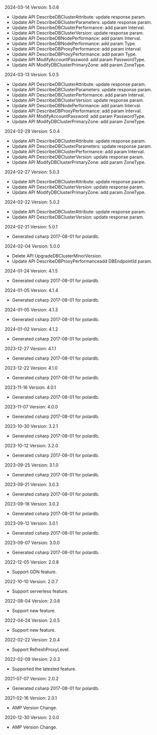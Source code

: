 2024-03-14 Version: 5.0.6
- Update API DescribeDBClusterAttribute: update response param.
- Update API DescribeDBClusterParameters: update response param.
- Update API DescribeDBClusterPerformance: add param Interval.
- Update API DescribeDBClusterVersion: update response param.
- Update API DescribeDBNodePerformance: add param Interval.
- Update API DescribeDBNodePerformance: add param Type.
- Update API DescribeDBProxyPerformance: add param Interval.
- Update API DescribeDBProxyPerformance: add param Type.
- Update API ModifyAccountPassword: add param PasswordType.
- Update API ModifyDBClusterPrimaryZone: add param ZoneType.


2024-03-13 Version: 5.0.5
- Update API DescribeDBClusterAttribute: update response param.
- Update API DescribeDBClusterParameters: update response param.
- Update API DescribeDBClusterPerformance: add param Interval.
- Update API DescribeDBClusterVersion: update response param.
- Update API DescribeDBNodePerformance: add param Interval.
- Update API DescribeDBProxyPerformance: add param Interval.
- Update API ModifyAccountPassword: add param PasswordType.
- Update API ModifyDBClusterPrimaryZone: add param ZoneType.


2024-02-29 Version: 5.0.4
- Update API DescribeDBClusterAttribute: update response param.
- Update API DescribeDBClusterParameters: update response param.
- Update API DescribeDBClusterPerformance: add param Interval.
- Update API DescribeDBClusterVersion: update response param.
- Update API ModifyDBClusterPrimaryZone: add param ZoneType.


2024-02-27 Version: 5.0.3
- Update API DescribeDBClusterAttribute: update response param.
- Update API DescribeDBClusterVersion: update response param.
- Update API ModifyDBClusterPrimaryZone: add param ZoneType.


2024-02-22 Version: 5.0.2
- Update API DescribeDBClusterAttribute: update response param.
- Update API DescribeDBClusterVersion: update response param.


2024-02-21 Version: 5.0.1
- Generated csharp 2017-08-01 for polardb.

2024-02-04 Version: 5.0.0
- Delete API UpgradeDBClusterMinorVersion.
- Update API DescribeDBProxyPerformanceadd DBEndpointId param.


2024-01-24 Version: 4.1.5
- Generated csharp 2017-08-01 for polardb.

2024-01-05 Version: 4.1.4
- Generated csharp 2017-08-01 for polardb.

2024-01-05 Version: 4.1.3
- Generated csharp 2017-08-01 for polardb.

2024-01-02 Version: 4.1.2
- Generated csharp 2017-08-01 for polardb.

2023-12-27 Version: 4.1.1
- Generated csharp 2017-08-01 for polardb.

2023-12-22 Version: 4.1.0
- Generated csharp 2017-08-01 for polardb.

2023-11-16 Version: 4.0.1
- Generated csharp 2017-08-01 for polardb.

2023-11-07 Version: 4.0.0
- Generated csharp 2017-08-01 for polardb.

2023-10-30 Version: 3.2.1
- Generated csharp 2017-08-01 for polardb.

2023-10-12 Version: 3.2.0
- Generated csharp 2017-08-01 for polardb.

2023-09-25 Version: 3.1.0
- Generated csharp 2017-08-01 for polardb.

2023-09-21 Version: 3.0.3
- Generated csharp 2017-08-01 for polardb.

2023-09-18 Version: 3.0.2
- Generated csharp 2017-08-01 for polardb.

2023-09-12 Version: 3.0.1
- Generated csharp 2017-08-01 for polardb.

2023-09-07 Version: 3.0.0
- Generated csharp 2017-08-01 for polardb.

2022-12-05 Version: 2.0.8
- Support GDN feature.

2022-10-10 Version: 2.0.7
- Support serverless feature.

2022-08-04 Version: 2.0.6
- Support new feature.

2022-04-24 Version: 2.0.5
- Support new feature.

2022-02-22 Version: 2.0.4
 - Support RefreshProxyLevel.

2022-02-09 Version: 2.0.3
- Supported the latested feature.

2021-07-07 Version: 2.0.2
- Generated csharp 2017-08-01 for polardb.

2021-02-16 Version: 2.0.1
- AMP Version Change.

2020-12-30 Version: 2.0.0
- AMP Version Change.

